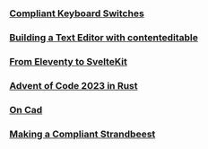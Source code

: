 
<title>Conor Bergin's Blog</title>

### [Compliant Keyboard Switches](/keyswitches)

### [Building a Text Editor with contenteditable](/contenteditable)

### [From Eleventy to SvelteKit](eleventy_to_sveltekit)

### [Advent of Code 2023 in Rust](/aoc_2022_rust)

### [On Cad](/on_cad)

### [Making a Compliant Strandbeest](/strandbeest)